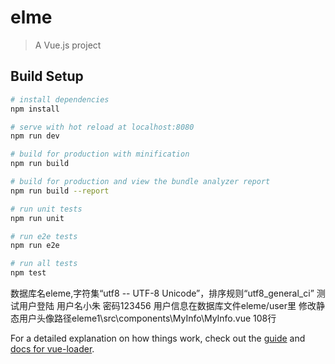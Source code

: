 # elme

> A Vue.js project

## Build Setup

``` bash
# install dependencies
npm install

# serve with hot reload at localhost:8080
npm run dev

# build for production with minification
npm run build

# build for production and view the bundle analyzer report
npm run build --report

# run unit tests
npm run unit

# run e2e tests
npm run e2e

# run all tests
npm test
```
数据库名eleme,字符集“utf8 -- UTF-8 Unicode”，排序规则“utf8_general_ci”
测试用户登陆 用户名小朱 密码123456  用户信息在数据库文件eleme/user里
修改静态用户头像路径eleme1\src\components\MyInfo\MyInfo.vue 108行

For a detailed explanation on how things work, check out the [guide](http://vuejs-templates.github.io/webpack/) and [docs for vue-loader](http://vuejs.github.io/vue-loader).
